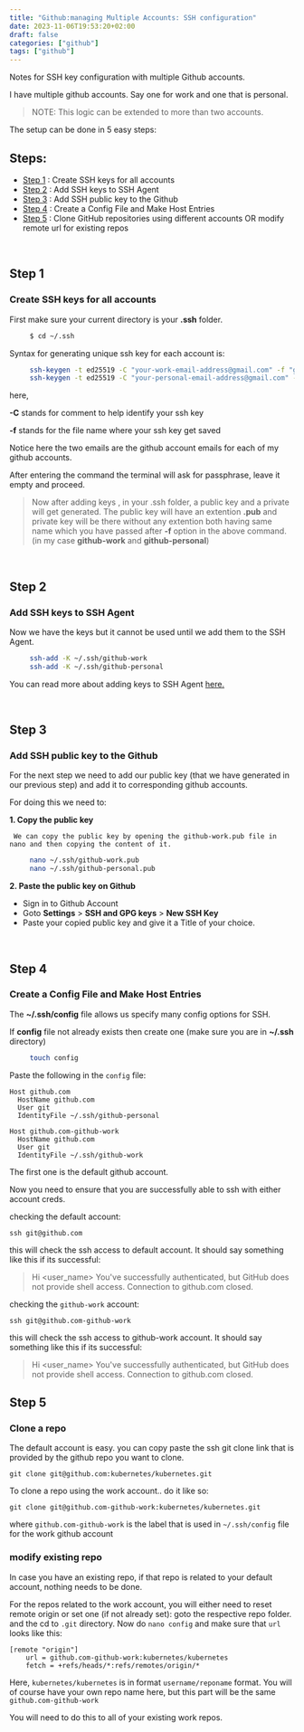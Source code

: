 ```yaml
---
title: "Github:managing Multiple Accounts: SSH configuration"
date: 2023-11-06T19:53:20+02:00
draft: false 
categories: ["github"]
tags: ["github"]
---
```


Notes for SSH key configuration with multiple Github accounts.

I have multiple github accounts. Say one for work and one that is personal.
> NOTE: This logic can be extended to more than two accounts.


The setup can be done in 5 easy steps:
## Steps:
- [Step 1](#step-1) : Create SSH keys for all accounts
- [Step 2](#step-2) : Add SSH keys to SSH Agent
- [Step 3](#step-3) : Add SSH public key to the Github
- [Step 4](#step-4) : Create a Config File and Make Host Entries
- [Step 5](#step-5) : Clone GitHub repositories using different accounts OR modify remote url for existing repos

<br>

## Step 1
### Create SSH keys for all accounts
First make sure your current directory is your **.ssh** folder.
```sh
     $ cd ~/.ssh
```
Syntax for generating unique ssh key for each account is:
```sh
     ssh-keygen -t ed25519 -C "your-work-email-address@gmail.com" -f "github-work"
     ssh-keygen -t ed25519 -C "your-personal-email-address@gmail.com" -f "github-personal"
```
here,

**-C** stands for comment to help identify your ssh key

**-f** stands for the file name where your ssh key get saved

Notice here the two emails are the github account emails for each of my github accounts.

After entering the command the terminal will ask for passphrase, leave it empty and proceed.

> Now after adding keys , in your .ssh folder, a public key and a private will get generated.
>The public key will have an extention __.pub__ and private key will be there without any extention both having same name which you have passed after __-f__ option in the above command. (in my case __github-work__ and __github-personal__)

<br>

## Step 2
### Add SSH keys to SSH Agent
Now we have the keys but it cannot be used until we add them to the SSH Agent.
```sh
     ssh-add -K ~/.ssh/github-work
     ssh-add -K ~/.ssh/github-personal
```

You can read more about adding keys to SSH Agent [here.](https://help.github.com/en/github/authenticating-to-github/generating-a-new-ssh-key-and-adding-it-to-the-ssh-agent)

<br>

## Step 3
### Add SSH public key to the Github
For the next step we need to add our public key (that we have generated in our previous step) and add it to corresponding github accounts.

For doing this we need to:

__1. Copy the public key__

     We can copy the public key by opening the github-work.pub file in nano and then copying the content of it.
```sh
     nano ~/.ssh/github-work.pub
     nano ~/.ssh/github-personal.pub
```



__2. Paste the public key on Github__

* Sign in to Github Account
* Goto **Settings** > **SSH and GPG keys** > **New SSH Key**
* Paste your copied public key and give it a Title of your choice.

<br>

## Step 4
### Create a Config File and Make Host Entries

The **~/.ssh/config** file allows us specify many config options for SSH.

If **config** file not already exists then create one (make sure you are in **~/.ssh** directory)

```sh
     touch config
```

Paste the following in the `config` file:
```shell
Host github.com
  HostName github.com
  User git
  IdentityFile ~/.ssh/github-personal

Host github.com-github-work
  HostName github.com
  User git
  IdentityFile ~/.ssh/github-work
```
The first one is the default github account.

Now you need to ensure that you are successfully able to ssh with either account creds.

checking the default account:
```shell
ssh git@github.com
```
this will check the ssh access to default account. It should say something like this if its successful:
> Hi <user_name> You've successfully authenticated, but GitHub does not provide shell access.
>Connection to github.com closed.

checking the `github-work` account:
```shell
ssh git@github.com-github-work
```

this will check the ssh access to github-work account. It should say something like this if its successful:
> Hi <user_name> You've successfully authenticated, but GitHub does not provide shell access.
>Connection to github.com closed.

## Step 5
### Clone a repo
The default account is easy. you can copy paste the ssh git clone link that is provided by the github repo you want to clone.
```shell
git clone git@github.com:kubernetes/kubernetes.git
```

To clone a repo using the work account.. do it like so:
```shell
git clone git@github.com-github-work:kubernetes/kubernetes.git
```
where `github.com-github-work` is the label that is used in `~/.ssh/config` file for the work github account

### modify existing repo
In case you have an existing repo, if that repo is related to your default account, nothing needs to be done. 

For the repos related to the work account, you will either need to reset remote origin or set one (if not already set):
goto the respective repo folder. and the cd to `.git` directory. Now do `nano config` and make sure that `url` looks like this:
```shell
[remote "origin"]
	url = github.com-github-work:kubernetes/kubernetes
	fetch = +refs/heads/*:refs/remotes/origin/*
```

Here, `kubernetes/kubernetes`  is in format `username/reponame` format. You will of course have your own repo name here, but this part will be the same `github.com-github-work`

You will need to do this to all of your existing work repos. 
